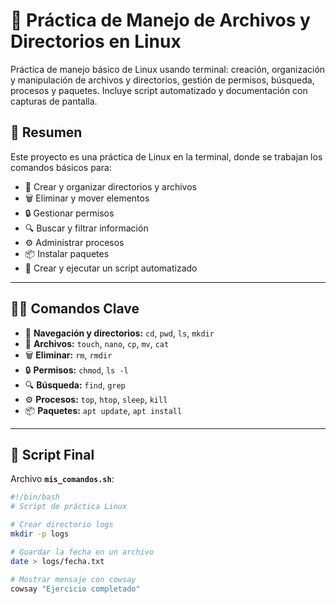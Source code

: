 # 🐧 Práctica de Manejo de Archivos y Directorios en Linux  

Práctica de manejo básico de Linux usando terminal: creación, organización y manipulación de archivos y directorios, gestión de permisos, búsqueda, procesos y paquetes. Incluye script automatizado y documentación con capturas de pantalla.

## 📌 Resumen  
Este proyecto es una práctica de Linux en la terminal, donde se trabajan los comandos básicos para:  
- 📂 Crear y organizar directorios y archivos  
- 🗑️ Eliminar y mover elementos  
- 🔒 Gestionar permisos  
- 🔍 Buscar y filtrar información  
- ⚙️ Administrar procesos  
- 📦 Instalar paquetes  
- 📝 Crear y ejecutar un script automatizado  

---

## 🧑‍💻 Comandos Clave  
- 📂 **Navegación y directorios:** `cd`, `pwd`, `ls`, `mkdir`  
- 📑 **Archivos:** `touch`, `nano`, `cp`, `mv`, `cat`  
- 🗑️ **Eliminar:** `rm`, `rmdir`  
- 🔒 **Permisos:** `chmod`, `ls -l`  
- 🔍 **Búsqueda:** `find`, `grep`  
- ⚙️ **Procesos:** `top`, `htop`, `sleep`, `kill`  
- 📦 **Paquetes:** `apt update`, `apt install`  

---

## 📝 Script Final  

Archivo **`mis_comandos.sh`**:  

```bash
#!/bin/bash
# Script de práctica Linux

# Crear directorio logs
mkdir -p logs

# Guardar la fecha en un archivo
date > logs/fecha.txt

# Mostrar mensaje con cowsay
cowsay "Ejercicio completado"
